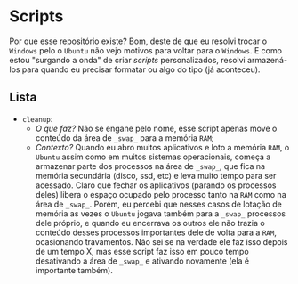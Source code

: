 # Scripts
Por que esse repositório existe? Bom, deste de que eu resolvi trocar o `Windows` pelo o `Ubuntu` não vejo motivos para voltar para o `Windows`. E como estou "surgando a onda" de criar _scripts_ personalizados, resolvi armazená-los para quando eu precisar formatar ou algo do tipo (já aconteceu).

## Lista

- `cleanup`:
    - *O que faz?* Não se engane pelo nome, esse script apenas move o conteúdo da área de `_swap_` para a memória `RAM`;
    - *Contexto?* Quando eu abro muitos aplicativos e loto a memória `RAM`, o `Ubuntu` assim como em muitos sistemas operacionais, começa a armazenar parte dos processos na área de `_swap_`, que fica na memória secundária (disco, ssd, etc) e leva muito tempo para ser acessado. Claro que fechar os aplicativos (parando os processos deles) libera o espaço ocupado pelo processo tanto na `RAM` como na área de `_swap_`. Porém, eu percebi que nesses casos de lotação de memória as vezes o `Ubuntu` jogava também para a `_swap_` processos dele próprio, e quando eu encerrava os outros ele não trazia o conteúdo desses processos importantes dele de volta para a `RAM`, ocasionando travamentos. Não sei se na verdade ele faz isso depois de um tempo X, mas esse script faz isso em pouco tempo desativando a área de `_swap_` e ativando novamente (ela é importante também).